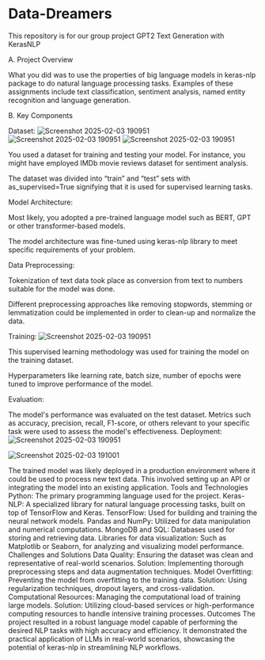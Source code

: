 # Data-Dreamers
This  repository is for our group project  GPT2 Text Generation with KerasNLP


A. Project Overview

What you did was to use the properties of big language models in keras-nlp package to do natural language processing tasks. Examples of these assignments include text classification, sentiment analysis, named entity recognition and language generation.

B. Key Components

Dataset:
![Screenshot 2025-02-03 190951](https://github.com/user-attachments/assets/e0acbc58-d7c9-4969-a44d-1f78d33b146d)
![Screenshot 2025-02-03 190951](https://github.com/user-attachments/assets/d0ced0a2-8311-490b-a27e-4a1cb6243d0f)
![Screenshot 2025-02-03 190951](https://github.com/user-attachments/assets/7eac7bfa-e83b-4ca1-a64f-44a27a69a398)





You used a dataset for training and testing your model. For instance, you might have employed IMDb movie reviews dataset for sentiment analysis.

The dataset was divided into “train” and “test” sets with as_supervised=True signifying that it is used for supervised learning tasks.

Model Architecture:

Most likely, you adopted a pre-trained language model such as BERT, GPT or other transformer-based models.

The model architecture was fine-tuned using keras-nlp library to meet specific requirements of your problem.

Data Preprocessing:

Tokenization of text data took place as conversion from text to numbers suitable for the model was done.

Different preprocessing approaches like removing stopwords, stemming or lemmatization could be implemented in order to clean-up and normalize the data.

Training:
![Screenshot 2025-02-03 190951](https://github.com/user-attachments/assets/5352840f-59c9-47cb-b23e-783fb9d23439)

This supervised learning methodology was used for training the model on the training dataset.

Hyperparameters like learning rate, batch size, number of epochs were tuned to improve performance of the model.

Evaluation:

The model's performance was evaluated on the test dataset.
Metrics such as accuracy, precision, recall, F1-score, or others relevant to your specific task were used to assess the model's effectiveness.
Deployment:
![Screenshot 2025-02-03 190951](https://github.com/user-attachments/assets/96bd622a-dcf3-410c-847c-aea6c24e72bd)

![Screenshot 2025-02-03 191001](https://github.com/user-attachments/assets/d30ad945-00c6-40e1-bf5f-03c8b9c2ce10)

The trained model was likely deployed in a production environment where it could be used to process new text data.
This involved setting up an API or integrating the model into an existing application.
Tools and Technologies
Python: The primary programming language used for the project.
Keras-NLP: A specialized library for natural language processing tasks, built on top of TensorFlow and Keras.
TensorFlow: Used for building and training the neural network models.
Pandas and NumPy: Utilized for data manipulation and numerical computations.
MongoDB and SQL: Databases used for storing and retrieving data.
Libraries for data visualization: Such as Matplotlib or Seaborn, for analyzing and visualizing model performance.
Challenges and Solutions
Data Quality: Ensuring the dataset was clean and representative of real-world scenarios.
Solution: Implementing thorough preprocessing steps and data augmentation techniques.
Model Overfitting: Preventing the model from overfitting to the training data.
Solution: Using regularization techniques, dropout layers, and cross-validation.
Computational Resources: Managing the computational load of training large models.
Solution: Utilizing cloud-based services or high-performance computing resources to handle intensive training processes.
Outcomes
The project resulted in a robust language model capable of performing the desired NLP tasks with high accuracy and efficiency.
It demonstrated the practical application of LLMs in real-world scenarios, showcasing the potential of keras-nlp in streamlining NLP workflows.
<br>

